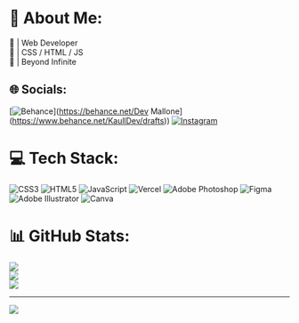 # 🚀 About Me:
🚀 | Web Developer<br>🚀 | CSS / HTML / JS<br>🚀 | Beyond Infinite


## 🌐 Socials:
[![Behance]([https://img.shields.io/badge/Behance-1769ff?logo=behance&logoColor=white)](https://behance.net/Dev Mallone](https://www.behance.net/KaullDev/drafts)) [![Instagram](https://img.shields.io/badge/Instagram-%23E4405F.svg?logo=Instagram&logoColor=white)](https://instagram.com/dev_mallone) 

# 💻 Tech Stack:
![CSS3](https://img.shields.io/badge/css3-%231572B6.svg?style=for-the-badge&logo=css3&logoColor=white) ![HTML5](https://img.shields.io/badge/html5-%23E34F26.svg?style=for-the-badge&logo=html5&logoColor=white) ![JavaScript](https://img.shields.io/badge/javascript-%23323330.svg?style=for-the-badge&logo=javascript&logoColor=%23F7DF1E) ![Vercel](https://img.shields.io/badge/vercel-%23000000.svg?style=for-the-badge&logo=vercel&logoColor=white) ![Adobe Photoshop](https://img.shields.io/badge/adobephotoshop-%2331A8FF.svg?style=for-the-badge&logo=adobephotoshop&logoColor=white) 	![Figma](https://img.shields.io/badge/figma-%23F24E1E.svg?style=for-the-badge&logo=figma&logoColor=white) ![Adobe Illustrator](https://img.shields.io/badge/adobeillustrator-%23FF9A00.svg?style=for-the-badge&logo=adobeillustrator&logoColor=white) ![Canva](https://img.shields.io/badge/Canva-%2300C4CC.svg?style=for-the-badge&logo=Canva&logoColor=white)
# 📊 GitHub Stats:
![](https://github-readme-stats.vercel.app/api?username=DevMallone&theme=vue-dark&hide_border=true&include_all_commits=true&count_private=false)<br/>
![](https://github-readme-streak-stats.herokuapp.com/?user=DevMallone&theme=vue-dark&hide_border=true)<br/>
![](https://github-readme-stats.vercel.app/api/top-langs/?username=DevMallone&theme=vue-dark&hide_border=true&include_all_commits=true&count_private=false&layout=compact)

---
[![](https://visitcount.itsvg.in/api?id=DevMallone&icon=0&color=0)](https://visitcount.itsvg.in)

<!-- Proudly created with GPRM ( https://gprm.itsvg.in ) -->
